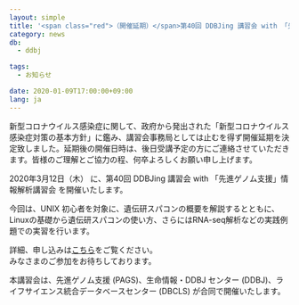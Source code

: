 ```yaml
---
layout: simple
title: '<span class="red">（開催延期）</span>第40回 DDBJing 講習会 with 「先進ゲノム支援」情報解析講習会 開催のお知らせ'
category: news
db:
  - ddbj

tags:
  - お知らせ

date: 2020-01-09T17:00:00+09:00
lang: ja
---
```


<p class="red">新型コロナウイルス感染症に関して、政府から発出された「新型コロナウイルス感染症対策の基本方針」に鑑み、講習会事務局としては止むを得ず開催延期を決定致しました。延期後の開催日時は、後日受講予定の方にご連絡させていただきます。皆様のご理解とご協力の程、何卒よろしくお願い申し上げます。</p>

<p>2020年3月12日（木） に、第40回 DDBJing 講習会 with 「先進ゲノム支援」情報解析講習会 を開催いたします。</p>

<p>今回は、UNIX 初心者を対象に、遺伝研スパコンの概要を解説するとともに、Linuxの基礎から遺伝研スパコンの使い方、さらにはRNA-seq解析などの実践例題での実習を行います。</p>

<p>詳細、申し込みは<a href="https://www.genome-sci.jp/whatsnew/event/news202001072.html">こちら</a>をご覧ください。<br>みなさまのご参加をお待ちしております。</p>
</p>

<p>本講習会は、先進ゲノム支援 (PAGS)、生命情報・DDBJ センター (DDBJ)、ライフサイエンス統合データベースセンター (DBCLS) が合同で開催いたします。</p>
